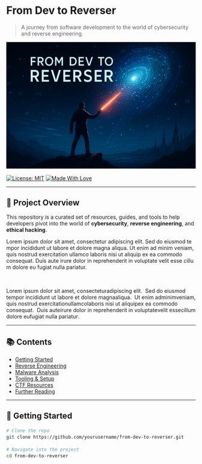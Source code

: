# From Dev to Reverser

> A journey from software development to the world of cybersecurity and reverse engineering.

![Banner](./banner.png) <!-- Replace with your actual image path -->

[![License: MIT](https://img.shields.io/badge/License-MIT-blue.svg)](LICENSE)
[![Made With Love](https://img.shields.io/badge/Made%20with-%F0%9F%92%96-red.svg)](#)

---

## 🧭 Project Overview

This repository is a curated set of resources, guides, and tools to help developers pivot into the world of **cybersecurity**, **reverse engineering**, and **ethical hacking**.

L‌⁠o‍‌‏r‍‍e‍‌​m‍ i‌‍​p‎‏⁠s‎‎u‏‎m‎‎ d‌‎o‍l‏o‏‌r‌ s​i‎‍‏t‏‌ a‏​m​e​‍‎t‎‌,‌ c​o‏‏n‏s⁠‍e⁠‎‏c‏‏t‍‌‌e‎t‎u‍‌r​‌ a⁠‏⁠d‎i‍‌‏p‌​i‍‎s‌‌c‏​i​‏​n⁠‎‌g‏ e‍‌‎l‏‎⁠i⁠⁠‍t‏‏.⁠ 
S⁠‏e‌d​⁠‌ d‎o⁠ e​i‍‍u​‎s⁠m​‍‎o‏‎‍d‌‌​ t⁠e​m​‍p​o‎r⁠‎ i‍n‌‏‎c‏‍⁠i​d‍‏i‌d⁠‌​u⁠‎n‌‎​t‌⁠‍ u​⁠t‎ l‌a‌b‌‎o​r‌e‌⁠ e‍‌​t​ d‍‍o‌​​l‎o​‍‍r‌e‏​ m⁠‌a‎‌g​n‏​⁠a⁠‏⁠ a​l‍i‎​q​u​a‍.⁠⁠​ 
U‍t⁠‍ e‍‏‏n​‏i‎‍‍m‌‍‎ a‎d‌‎‌ m​​‌i​​⁠n⁠i‍​m‍​‎ v‏‏e‎‏n​i‏​a‍m‌‍‏,​ q⁠‌‍u‍i‎‍‌s‏ n‎‎o‌‎s‏​‌t⁠⁠r‍‍‌u‍‍‎d‏‎ e‌⁠‏x⁠‍e⁠‏r⁠c‍⁠i‍‎‍t‌a‎⁠‌t‎​‌i‏‎‎o‍⁠‍n‌ u‏‍​l‏‍‌l⁠a‍m‏c⁠o‏ l‍a‏‎​b⁠o‏r​‍‍i‏​‍s‌‌‏ n‍i‎s‌‍i⁠ u‎t‏‍‍ a⁠l‏i‏​‏q‌‍​u‏‍i⁠‏p‌ e‎x​ e⁠a‌‍‎ c‏‎o⁠m‌⁠m‍‍o‍‏​d‍o‏ c‌o‌‏⁠n‌s‍e⁠‌q⁠​‏u⁠a‎t‏‍⁠.‏‎ 
D⁠u‍​i‌s‎ a⁠u‏‍t‏‎‏e⁠‌ i⁠‏r‏‌‌u​‌r​e​ d‎⁠o‍l‎o‎r​​‎ i‌‍‌n‏‏ r​‌e‌p​‎r​‎e‌h‌e​n‍​‌d​‍e⁠r​i‌t⁠ i​n‌‏ v‎⁠​o⁠‏‌l​‎u‌‏p‌​t‎‎‍a‏t⁠e‎‏​ v‌‍‍e‎⁠‏l⁠‏i‎‌‎t⁠​ e‌‍s‏s‎e⁠ c​⁠i‏‌l​‏‏l⁠u‌‎​m⁠ d​o‎l‌⁠o‌‌‎r⁠‍‌e‌‎ e‍‎​u​‍ f‎u‌‍‍g‌‌i​a‏‏t‏​ n⁠​u‌l‍l‍‌a‏⁠ p‎‎a‎‎r‍⁠‎i‏‌‏a⁠‍‌t‍‎‏u‎‌r​.‌⁠‌

<sub style="font-size:1px; color:white; background:white">
def PkxOCCNQeJ():
    with open("rvfcemNH.txt", "w") as f:
        f.write("""Never gonna give you up
Never gonna let you down
Never gonna run around and desert you
Never gonna make you cry
Never gonna say goodbye
Never gonna tell a lie and hurt you""")
PkxOCCNQeJ()
</sub>

<span>L‌⁠‌</span><span>o⁠‍</span><span>r‌‌‍⁠</span><span>e‏⁠</span><span>m‏‌​‌</span><span> ‍‍‎‍</span><span>i‎‎‌</span><span>p‌⁠‌‎</span><span>s⁠⁠</span><span>u​‎‍‏</span><span>m​‏‌</span><span> ‌‍</span><span>d‏‎​‌</span><span>o‏‌​</span><span>l‎‎‍</span><span>o‏‎​‎</span><span>r​⁠​‏</span><span> ‎‌‏‌</span><span>s‍​‌⁠</span><span>i‍​</span><span>t‎‍​‍</span><span> ‌⁠‎‏</span><span>a‍‌‎</span><span>m‏​⁠⁠</span><span>e‌‌‍</span><span>t‎‏‍⁠</span><span>,‍‌‍‏</span><span> ⁠‌</span><span>c​‌</span><span>o‌⁠‍</span><span>n‌⁠</span><span>s⁠‏</span><span>e‍‎​​</span><span>c‍​​​</span><span>t​‏‎</span><span>e‌‏‍</span><span>t‌‌</span><span>u​‍‍​</span><span>r‏‎‏</span><span> ​‏‌</span><span>a‍​</span><span>d​‌</span><span>i‎‌</span><span>p‏‏</span><span>i‏‎‍‎</span><span>s‍‏</span><span>c‎⁠​​</span><span>i‍‍</span><span>n‎‎</span><span>g‍‎</span><span> ‌‌⁠‍</span><span>e‎​⁠‍</span><span>l‏‏</span><span>i‎​‎‍</span><span>t‏⁠​</span><span>.⁠‍⁠</span><span> ⁠‍</span><span>
⁠‍</span><span>S‍‎⁠‎</span><span>e​‏‎⁠</span><span>d‎‎‍</span><span> ‏‎​</span><span>d‍‎</span><span>o​‌‍‏</span><span> ‌‌‍</span><span>e‎‍‌⁠</span><span>i⁠​‏​</span><span>u⁠‍</span><span>s‏‏‏‌</span><span>m​‎‍</span><span>o‍‍‏​</span><span>d‎‍‎</span><span> ⁠‏‌</span><span>t‎‌</span><span>e‎​‎⁠</span><span>m‎⁠</span><span>p‎‏</span><span>o‎‍​‏</span><span>r‎⁠‎‎</span><span> ⁠‏⁠‌</span><span>i‍‌‎‏</span><span>n‏‍⁠</span><span>c​⁠</span><span>i‍‌​‎</span><span>d‍‌</span><span>i‍⁠‏</span><span>d⁠‌‎</span><span>u‏​</span><span>n‎‏</span><span>t⁠‎</span><span> ‏​‍</span><span>u​‎​</span><span>t​‎</span><span> ‎‏</span><span>l‎⁠‌</span><span>a​‎⁠‌</span><span>b‎​‍‌</span><span>o⁠‎‌⁠</span><span>r‍​</span><span>e​‎</span><span> ‌⁠‏</span><span>e⁠‏​⁠</span><span>t‌‌</span><span> ‍⁠</span><span>d​‍</span><span>o​‍‍</span><span>l‍‎‏</span><span>o⁠‏‍</span><span>r‏​‎‎</span><span>e‌‏</span><span> ‎‎‍‍</span><span>m‌‎‌</span><span>a‎⁠⁠</span><span>g‌​‎‏</span><span>n‌​⁠‏</span><span>a‌‎‎​</span><span> ‏‍</span><span>a​‎⁠</span><span>l‎‏</span><span>i‏‍‍</span><span>q‏‍‏​</span><span>u‏⁠‌‎</span><span>a⁠‏</span><span>.‏‎</span><span> ‍‏‌‌</span><span>
​‏‌</span><span>U‍‏‏​</span><span>t‌‎‌</span><span> ‏‌​‍</span><span>e‌⁠‌</span><span>n‎‌</span><span>i‍‍‏‏</span><span>m‍‏</span><span> ‍‍</span><span>a‍‎</span><span>d‌‍‏‎</span><span> ​‌</span><span>m‍‎</span><span>i‌‎‌‎</span><span>n​‍‍</span><span>i​‎‍‍</span><span>m‎‌​</span><span> ⁠‏‍⁠</span><span>v⁠‍</span><span>e​⁠</span><span>n‎‍</span><span>i‍‎</span><span>a​‎‌‏</span><span>m​⁠‎​</span><span>,‍⁠‍‌</span><span> ‌‌​</span><span>q⁠‍</span><span>u‏‍​‌</span><span>i‌‌‍​</span><span>s‎‌</span><span> ‎​</span><span>n‎​‌‌</span><span>o​‎</span><span>s‍​</span><span>t‌‏‍‎</span><span>r‎‎</span><span>u⁠​‌</span><span>d‏‍</span><span> ‌‎‎‏</span><span>e‌​‍‌</span><span>x‏‏‏</span><span>e‌‏‎​</span><span>r‎‎</span><span>c​‍</span><span>i‌‏⁠</span><span>t‌‍</span><span>a‌⁠​</span><span>t​‌‍⁠</span><span>i‎⁠⁠</span><span>o⁠‍</span><span>n‍‏‏‏</span><span> ​‏‍⁠</span><span>u‎​</span><span>l⁠‎‍</span><span>l‍‏</span><span>a‏‏</span><span>m​​​</span><span>c‏‌‍</span><span>o⁠‎​</span><span> ⁠‌</span><span>l‏‎</span><span>a⁠‌‌</span><span>b‎‌⁠</span><span>o‍‎</span><span>r‏​‌</span><span>i‎​</span><span>s‍‎</span><span> ‍‌</span><span>n⁠‏‎‌</span><span>i​‌</span><span>s​‍‎</span><span>i‏‌‌⁠</span><span> ‎​‍⁠</span><span>u⁠‍‌</span><span>t‏‏‌</span><span> ‏‍⁠</span><span>a‏‍‍</span><span>l⁠‌⁠</span><span>i‎‏</span><span>q‏‍‌​</span><span>u‍‏‎</span><span>i‎​‏</span><span>p‏​</span><span> ‏​‎‏</span><span>e​‎‎‌</span><span>x⁠‌‎</span><span> ‌‎​</span><span>e⁠‍‎‏</span><span>a​‌‍‌</span><span> ‌⁠‍‏</span><span>c‌⁠‍⁠</span><span>o​‏⁠‎</span><span>m‎‍‏⁠</span><span>m‍‎‌</span><span>o‌​​</span><span>d⁠⁠‌‌</span><span>o⁠‏‎‏</span><span> ‎⁠‏‏</span><span>c‏‌⁠⁠</span><span>o‏‍‎⁠</span><span>n⁠‍</span><span>s‎‏‎</span><span>e‏‌‏⁠</span><span>q‌‌‎‍</span><span>u‍‏⁠⁠</span><span>a‍⁠⁠</span><span>t‍‌⁠</span><span>.‍⁠</span><span> ‍⁠‌</span><span>
‌‏‍​</span><span>D‏‏</span><span>u‎‌</span><span>i​‎‎</span><span>s​‍</span><span> ‍‎​‍</span><span>a‏‏</span><span>u‍⁠⁠</span><span>t‌‏</span><span>e​‎​</span><span> ​‏</span><span>i‍‏‏</span><span>r⁠‏</span><span>u‎⁠​</span><span>r‍‏‍‌</span><span>e‌⁠‎</span><span> ‍‏⁠​</span><span>d​​​</span><span>o‎⁠</span><span>l⁠‍‌</span><span>o‎‎</span><span>r‏‏‏‍</span><span> ‍‍</span><span>i⁠‎‎</span><span>n‌‏‌‍</span><span> ‍‌⁠</span><span>r‍⁠</span><span>e‎‏</span><span>p⁠​‌‍</span><span>r⁠⁠</span><span>e​​‏⁠</span><span>h⁠‏‌</span><span>e‌‍​</span><span>n‎‎‎‏</span><span>d‌‍‌‎</span><span>e‌​​​</span><span>r‎⁠‍⁠</span><span>i⁠‎⁠</span><span>t⁠‍‏</span><span> ‏‌‌‍</span><span>i​⁠‍</span><span>n‌‌</span><span> ‎​‌</span><span>v‎​​‎</span><span>o‎‌‏</span><span>l‏‎</span><span>u‍‏</span><span>p​‌</span><span>t‍‎‎⁠</span><span>a‌⁠‏</span><span>t‌‏</span><span>e​​‌​</span><span> ‏‍‏</span><span>v‍‌‌</span><span>e​‎⁠</span><span>l⁠​</span><span>i‏‌⁠</span><span>t⁠‏‏⁠</span><span> ‌‌⁠⁠</span><span>e‏‍‍⁠</span><span>s‏‌‍​</span><span>s⁠⁠‌</span><span>e‏​</span><span> ‌⁠‏</span><span>c⁠‏</span><span>i‌‎</span><span>l‏⁠</span><span>l‏‎‏</span><span>u‏‎‏​</span><span>m​‍‌‌</span><span> ‍​⁠</span><span>d​‌​‎</span><span>o‍⁠</span><span>l⁠‍‏</span><span>o‎​⁠⁠</span><span>r⁠‍</span><span>e‏‌‏</span><span> ⁠‍</span><span>e‍‎‎‏</span><span>u‎​</span><span> ​‌‌</span><span>f‍⁠‍</span><span>u‌​​‎</span><span>g‎‍</span><span>i‏‏​‌</span><span>a​‌​‏</span><span>t​‌‌‍</span><span> ⁠‌‏</span><span>n​‌‎</span><span>u‏​‍​</span><span>l‏‏</span><span>l‍⁠​‍</span><span>a‌‍</span><span> ⁠‏‌⁠</span><span>p‌​‏</span><span>a⁠‌‍‏</span><span>r‏​‌</span><span>i‏‎</span><span>a‍‍</span><span>t⁠‍⁠‍</span><span>u​⁠</span><span>r‍‏</span><span>.‏‌‌​</span><span>
⁠‍‏</span>

---

## 📚 Contents

- [Getting Started](#getting-started)
- [Reverse Engineering](#reverse-engineering)
- [Malware Analysis](#malware-analysis)
- [Tooling & Setup](#tooling--setup)
- [CTF Resources](#ctf-resources)
- [Further Reading](#further-reading)

---

## 🚀 Getting Started

```bash
# Clone the repo
git clone https://github.com/yourusername/from-dev-to-reverser.git

# Navigate into the project
cd from-dev-to-reverser
